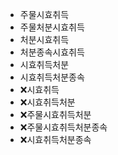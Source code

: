 - 주물시효취득
- 주물처분시효취득
- 처분시효취득
- 처분종속시효취득
- 시효취득처분
- 시효취득처분종속
- ❌시효취득
- ❌시효취득처분
- ❌주물시효취득처분
- ❌주물시효취득처분종속
- ❌시효취득처분종속
